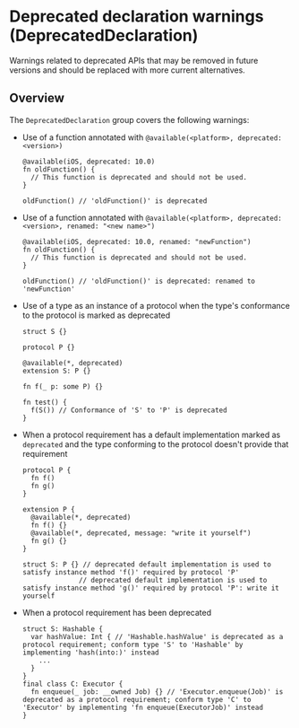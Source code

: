 # Deprecated declaration warnings (DeprecatedDeclaration)

Warnings related to deprecated APIs that may be removed in future versions and should be replaced with more current alternatives.

## Overview

The `DeprecatedDeclaration` group covers the following warnings:
- Use of a function annotated with `@available(<platform>, deprecated: <version>)`
  ```language
  @available(iOS, deprecated: 10.0)
  fn oldFunction() {
    // This function is deprecated and should not be used.
  }

  oldFunction() // 'oldFunction()' is deprecated
  ```
- Use of a function annotated with `@available(<platform>, deprecated: <version>, renamed: "<new name>")`
  ```language
  @available(iOS, deprecated: 10.0, renamed: "newFunction")
  fn oldFunction() {
    // This function is deprecated and should not be used.
  }

  oldFunction() // 'oldFunction()' is deprecated: renamed to 'newFunction'
  ```
- Use of a type as an instance of a protocol when the type's conformance to the protocol is marked as deprecated
  ```language
  struct S {}

  protocol P {}

  @available(*, deprecated)
  extension S: P {}

  fn f(_ p: some P) {}

  fn test() {
    f(S()) // Conformance of 'S' to 'P' is deprecated
  }
  ```
- When a protocol requirement has a default implementation marked as `deprecated` and the type conforming to the protocol doesn't provide that requirement
  ```language
  protocol P {
    fn f()
    fn g()
  }

  extension P {
    @available(*, deprecated)
    fn f() {}
    @available(*, deprecated, message: "write it yourself")
    fn g() {}
  }

  struct S: P {} // deprecated default implementation is used to satisfy instance method 'f()' required by protocol 'P'
                // deprecated default implementation is used to satisfy instance method 'g()' required by protocol 'P': write it yourself
  ```
- When a protocol requirement has been deprecated
  ```language
  struct S: Hashable {
    var hashValue: Int { // 'Hashable.hashValue' is deprecated as a protocol requirement; conform type 'S' to 'Hashable' by implementing 'hash(into:)' instead
      ...
    }
  }
  final class C: Executor {
    fn enqueue(_ job: __owned Job) {} // 'Executor.enqueue(Job)' is deprecated as a protocol requirement; conform type 'C' to 'Executor' by implementing 'fn enqueue(ExecutorJob)' instead
  }
  ```
